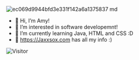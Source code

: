 ![ec069d9944bfd3e331f142a6a1375837 md](https://user-images.githubusercontent.com/114475454/216034622-35d492ee-e746-4733-82bd-34ee7e0fb148.gif)


 <p style="text-align: right;">
 
- 👋 Hi, I’m Amy! <br>
- 👀 I’m interested in software developemnt! <br>
- 🌱 I’m currently learning Java, HTML and CSS :D <br>
- 💞️ https://Jaxxsox.com has all my info :) <br>
 
 </p>



![Visitor](https://visitor-badge.laobi.icu/badge?page_id=amyol04.School-work)

